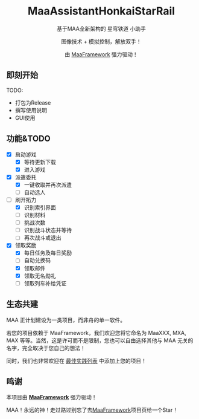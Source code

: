 <div align="center">

# MaaAssistantHonkaiStarRail

基于MAA全新架构的 星穹铁道 小助手

图像技术 + 模拟控制，解放双手！

由 [MaaFramework](https://github.com/MaaAssistantArknights/MaaFramework) 强力驱动！

</div>


## 即刻开始

TODO:

- 打包为Release
- 撰写使用说明
- GUI使用

## 功能&TODO

- [x] 启动游戏
    - [x] 等待更新下载
    - [x] 进入游戏
- [x] 派遣委托
    - [x] 一键收取并再次派遣
    - [ ] 自动选人
- [ ] 刷开拓力
    - [x] 识别索引界面
    - [ ] 识别材料
    - [ ] 挑战次数
    - [ ] 识别战斗状态并等待
    - [ ] 再次战斗或退出
- [x] 领取奖励
    - [x] 每日任务及每日奖励
    - [ ] 自动兑换码
    - [x] 领取邮件
    - [x] 领取无名勋礼
    - [ ] 领取列车补给凭证

## 生态共建

MAA 正计划建设为一类项目，而非舟的单一软件。

若您的项目依赖于 MaaFramework，我们欢迎您将它命名为 MaaXXX, MXA, MAX 等等。当然，这是许可而不是限制，您也可以自由选择其他与 MAA 无关的名字，完全取决于您自己的想法！

同时，我们也非常欢迎在 [最佳实践列表](https://github.com/MaaXYZ/MaaFramework#%E6%9C%80%E4%BD%B3%E5%AE%9E%E8%B7%B5) 中添加上您的项目！

## 鸣谢

本项目由 **[MaaFramework](https://github.com/MaaXYZ/MaaFramework)** 强力驱动！

MAA！永远的神！走过路过别忘了去[MaaFramework](https://github.com/MaaXYZ/MaaFramework)项目页给一个Star！

